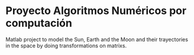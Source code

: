 # Proyecto Algoritmos Numéricos por computación

Matlab project to model the Sun, Earth and the Moon and their trayectories in the space by doing transformations on matrixs.
